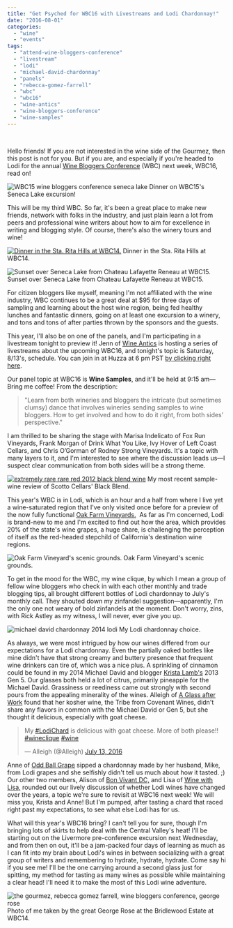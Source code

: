 ```yaml
---
title: "Get Psyched for WBC16 with Livestreams and Lodi Chardonnay!"
date: "2016-08-01"
categories:
  - "wine"
  - "events"
tags:
  - "attend-wine-bloggers-conference"
  - "livestream"
  - "lodi"
  - "michael-david-chardonnay"
  - "panels"
  - "rebecca-gomez-farrell"
  - "wbc"
  - "wbc16"
  - "wine-antics"
  - "wine-bloggers-conference"
  - "wine-samples"
---
```


 

Hello friends! If you are not interested in the wine side of the Gourmez, then this post is not for you. But if you are, and especially if you're headed to Lodi for the annual [Wine Bloggers Conference](http://winebloggersconference.org/) (WBC) next week, WBC16, read on!




<div class="caption">

![WBC15 wine bloggers conference seneca lake](http://s3.amazonaws.com/thegourmez-wpmedia/2015/11/2015_WBC_106-500x334.jpg) Dinner on WBC15's Seneca Lake excursion!</div>


This will be my third WBC. So far, it's been a great place to make new friends, network with folks in the industry, and just plain learn a lot from peers and professional wine writers about how to aim for excellence in writing and blogging style. Of course, there's also the winery tours and wine!




<div class="caption">

[![Dinner in the Sta. Rita Hills at WBC14.](http://s3.amazonaws.com/thegourmez-wpmedia/2014/07/WBC_14_102-300x200.jpg)](http://thegourmez.com/2014/07/31/wbc14-sta-rita-hills-wine-santa-barbara/) Dinner in the Sta. Rita Hills at WBC14.</div>





<div class="caption">

![ Sunset over Seneca Lake from Chateau Lafayette Reneau at WBC15.](http://s3.amazonaws.com/thegourmez-wpmedia/2015/08/2015_WBC_141-1024x239.jpg) Sunset over Seneca Lake from Chateau Lafayette Reneau at WBC15.</div>


For citizen bloggers like myself, meaning I'm not affiliated with the wine industry, WBC continues to be a great deal at $95 for three days of sampling and learning about the host wine region, being fed healthy lunches and fantastic dinners, going on at least one excursion to a winery, and tons and tons of after parties thrown by the sponsors and the guests.

This year, I'll also be on one of the panels, and I'm participating in a livestream tonight to preview it! Jenn of [Wine Antics](https://wineantics.com/) is hosting a series of livestreams about the upcoming WBC16, and tonight's topic is Saturday, 8/13's, schedule. You can join in at Huzza at 6 pm PST [by clicking right here](https://huzza.io/wineantics/live-stream/wine-antics-wbc16-livestream-3).

Our panel topic at WBC16 is **Wine Samples**, and it'll be held at 9:15 am—Bring me coffee! From the description:

> "Learn from both wineries and bloggers the intricate (but sometimes clumsy) dance that involves wineries sending samples to wine bloggers. How to get involved and how to do it right, from both sides’ perspective."

I am thrilled to be sharing the stage with Marisa Indelicato of Fox Run Vineyards, Frank Morgan of Drink What You Like, Ivy Hover of Left Coast Cellars, and Chris O’Gorman of Rodney Strong Vineyards. It's a topic with many layers to it, and I'm interested to see where the discussion leads us—I suspect clear communication from both sides will be a strong theme.




<div class="caption">

[![extremely rare rare red 2012 black blend wine](http://s3.amazonaws.com/thegourmez-wpmedia/2016/07/Scotto-Black-01-334x500.jpg)](http://thegourmez.com/2016/07/15/extremely-rare-rare-red-2012-black-blend/) My most recent sample-wine review of Scotto Cellars' Black Blend.</div>


This year's WBC is in Lodi, which is an hour and a half from where I live yet a wine-saturated region that I've only visited once before for a preview of the now fully functional [Oak Farm Vineyards.](http://thegourmez.com/2014/09/26/oak-farm-vineyards-winery-expansion-lodi/)  As far as I'm concerned, Lodi is brand-new to me and I'm excited to find out how the area, which provides 20% of the state's wine grapes, a huge share, is challenging the perception of itself as the red-headed stepchild of California's destination wine regions.




<div class="caption">

![Oak Farm Vineyard's scenic grounds.](http://s3.amazonaws.com/thegourmez-wpmedia/2014/09/Oak_Farms_Media_014-1024x175.jpg) Oak Farm Vineyard's scenic grounds.</div>


To get in the mood for the WBC, my wine clique, by which I mean a group of fellow wine bloggers who check in with each other monthly and trade blogging tips, all brought different bottles of Lodi chardonnay to July's monthly call. They shouted down my zinfandel suggestion—apparently, I'm the only one not weary of bold zinfandels at the moment. Don't worry, zins, with Rick Astley as my witness, I will never, ever give you up.




<div class="caption">

![michael david chardonnay 2014 lodi](http://s3.amazonaws.com/thegourmez-wpmedia/2016/08/Michael-David-Chard-01-358x500.jpg) My Lodi chardonnay choice.</div>


As always, we were most intrigued by how our wines differed from our expectations for a Lodi chardonnay. Even the partially oaked bottles like mine didn't have that strong creamy and buttery presence that frequent wine drinkers can tire of, which was a nice plus. A sprinkling of cinnamon could be found in my 2014 Michael David and blogger [Krista Lamb's](http://www.kristalamb.com/) 2013 Gen 5. Our glasses both held a lot of citrus, primarily pineapple for the Michael David. Grassiness or reediness came out strongly with second pours from the appealing minerality of the wines. Alleigh of [A Glass after Work](http://aglassafterwork.com/blog/) found that her kosher wine, the Tribe from Covenant Wines, didn't share any flavors in common with the Michael David or Gen 5, but she thought it delicious, especially with goat cheese.

<blockquote class="twitter-tweet"><p lang="en" dir="ltr">My <a href="https://twitter.com/hashtag/LodiChard?src=hash&amp;ref_src=twsrc%5Etfw">#LodiChard</a> is delicious with goat cheese. More of both please!! <a href="https://twitter.com/hashtag/wineclique?src=hash&amp;ref_src=twsrc%5Etfw">#wineclique</a> <a href="https://twitter.com/hashtag/wine?src=hash&amp;ref_src=twsrc%5Etfw">#wine</a></p>&mdash; Alleigh (@Alleigh) <a href="https://twitter.com/Alleigh/status/753031963238215680?ref_src=twsrc%5Etfw">July 13, 2016</a></blockquote> <script async src="https://platform.twitter.com/widgets.js" charset="utf-8"></script>

Anne of [Odd Ball Grape](http://oddballgrape.com/) sipped a chardonnay made by her husband, Mike, from Lodi grapes and she selfishly didn't tell us much about how it tasted. ;) Our other two members, Alison of [Bon Vivant DC,](http://bonvivantdc.com/) and Lisa of [Wine with Lisa,](http://winewithlisa.com/) rounded out our lively discussion of whether Lodi wines have changed over the years, a topic we're sure to revisit at WBC16 next week! We will miss you, Krista and Anne! But I'm pumped, after tasting a chard that raced right past my expectations, to see what else Lodi has for us.

What will this year's WBC16 bring? I can't tell you for sure, though I'm bringing lots of skirts to help deal with the Central Valley's heat! I'll be starting out on the Livermore pre-conference excursion next Wednesday, and from then on out, it'll be a jam-packed four days of learning as much as I can fit into my brain about Lodi's wines in between socializing with a great group of writers and remembering to hydrate, hydrate, hydrate. Come say hi if you see me! I'll be the one carrying around a second glass just for spitting, my method for tasting as many wines as possible while maintaining a clear head! I'll need it to make the most of this Lodi wine adventure.




<div class="caption">

![the gourmez, rebecca gomez farrell, wine bloggers conference, george rose](http://s3.amazonaws.com/thegourmez-wpmedia/2015/08/george-rose-shot-500x402.jpg) Photo of me taken by the great George Rose at the Bridlewood Estate at WBC14.</div>

